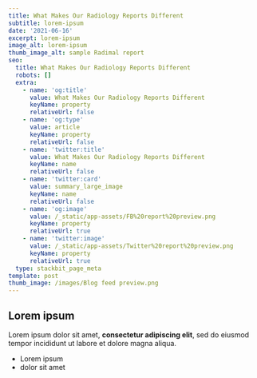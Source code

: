 ```yaml
---
title: What Makes Our Radiology Reports Different
subtitle: lorem-ipsum
date: '2021-06-16'
excerpt: lorem-ipsum
image_alt: lorem-ipsum
thumb_image_alt: sample Radimal report
seo:
  title: What Makes Our Radiology Reports Different
  robots: []
  extra:
    - name: 'og:title'
      value: What Makes Our Radiology Reports Different
      keyName: property
      relativeUrl: false
    - name: 'og:type'
      value: article
      keyName: property
      relativeUrl: false
    - name: 'twitter:title'
      value: What Makes Our Radiology Reports Different
      keyName: name
      relativeUrl: false
    - name: 'twitter:card'
      value: summary_large_image
      keyName: name
      relativeUrl: false
    - name: 'og:image'
      value: /_static/app-assets/FB%20report%20preview.png
      keyName: property
      relativeUrl: true
    - name: 'twitter:image'
      value: /_static/app-assets/Twitter%20report%20preview.png
      keyName: property
      relativeUrl: true
  type: stackbit_page_meta
template: post
thumb_image: /images/Blog feed preview.png
---
```

## Lorem ipsum

Lorem ipsum dolor sit amet, **consectetur adipiscing elit**, sed do eiusmod tempor incididunt ut labore et dolore magna aliqua.

- Lorem ipsum
- dolor sit amet